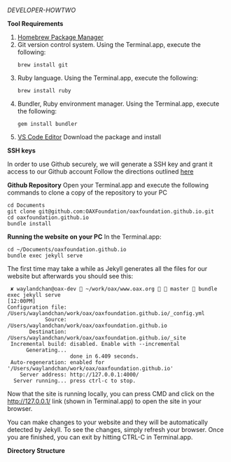 _DEVELOPER-HOWTWO_

**Tool Requirements**

1. [Homebrew Package Manager](https://brew.sh/)
2. Git version control system. Using the Terminal.app, execute the following:
   ```shell
   brew install git
   ```
3. Ruby language. Using the Terminal.app, execute the following:
   ```shell
   brew install ruby
   ```
4. Bundler, Ruby environment manager. Using the Terminal.app, execute the following:
   ```shell
   gem install bundler
   ```
5. [VS Code Editor](https://code.visualstudio.com/) Download the package and install

**SSH keys**

In order to use Github securely, we will generate a SSH key and grant it access to our Github account
Follow the directions outlined [here](https://docs.github.com/en/github/authenticating-to-github/adding-a-new-ssh-key-to-your-github-account)

**Github Repository**
Open your Terminal.app and execute the following commands to clone a copy of the repository to your PC

```shell
cd Documents
git clone git@github.com:OAXFoundation/oaxfoundation.github.io.git
cd oaxfoundation.github.io
bundle install
```

**Running the website on your PC**
In the Terminal.app:

```shell
cd ~/Documents/oaxfoundation.github.io
bundle exec jekyll serve
```

The first time may take a while as Jekyll generates all the files for our website but afterwards you should see this:

```shell
 ✘ waylandchan@oax-dev  ~/work/oax/www.oax.org   master  bundle exec jekyll serve                                                          [12:00PM]
Configuration file: /Users/waylandchan/work/oax/oaxfoundation.github.io/_config.yml
            Source: /Users/waylandchan/work/oax/oaxfoundation.github.io
       Destination: /Users/waylandchan/work/oax/oaxfoundation.github.io/_site
 Incremental build: disabled. Enable with --incremental
      Generating...
                    done in 6.409 seconds.
 Auto-regeneration: enabled for '/Users/waylandchan/work/oax/oaxfoundation.github.io'
    Server address: http://127.0.0.1:4000/
  Server running... press ctrl-c to stop.
```

Now that the site is running locally, you can press CMD and click on the http://127.0.0.1/ link (shown in Terminal.app) to open the site in your browser.

You can make changes to your website and they will be automatically detected by Jekyll. To see the changes, simply refresh your browser. Once you are finished, you can exit by hitting CTRL-C in Terminal.app.

**Directory Structure**
